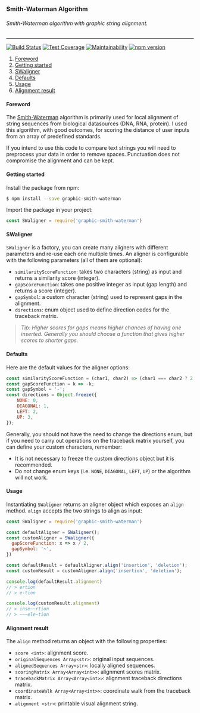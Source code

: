 ### Smith-Waterman Algorithm

###### *Smith-Waterman algorithm with graphic string alignment.*
---

[![Build Status](https://travis-ci.org/lorenzocestaro/graphic-smith-waterman.svg?branch=master)](https://travis-ci.org/lorenzocestaro/graphic-smith-waterman)
[![Test Coverage](https://api.codeclimate.com/v1/badges/1e71505ebaff9557852d/test_coverage)](https://codeclimate.com/github/lorenzocestaro/graphic-smith-waterman/test_coverage)
[![Maintainability](https://api.codeclimate.com/v1/badges/1e71505ebaff9557852d/maintainability)](https://codeclimate.com/github/lorenzocestaro/graphic-smith-waterman/maintainability)
[![npm version](https://badge.fury.io/js/graphic-smith-waterman.svg)](https://badge.fury.io/js/graphic-smith-waterman)

1. [Foreword](#foreword)
2. [Getting started](#getting-started)
3. [SWaligner](#swaligner)
4. [Defaults](#defaults)
5. [Usage](#usage)
6. [Alignment result](#alignment-result)

#### Foreword
The [Smith-Waterman](https://en.wikipedia.org/wiki/Smith%E2%80%93Waterman_algorithm)
algorithm is primarily used for local alignment of string sequences from
biological datasources (DNA, RNA, protein). I used this algorithm, with good
outcomes, for scoring the distance of user inputs from an array of predefined
standards.

If you intend to use this code to compare text strings you will need to
preprocess your data in order to remove spaces. Punctuation does not compromise
the alignment and can be kept.

#### Getting started
Install the package from npm:
```bash
$ npm install --save graphic-smith-waterman
```
Import the package in your project:
```javascript
const SWaligner = require('graphic-smith-waterman')
```

#### SWaligner
`SWaligner` is a factory, you can create many aligners with different
 parameters and re-use each one multiple times. An aligner is configurable
 with the following parameters (all of them are optional):
* `similarityScoreFunction`: takes two characters (string) as input and returns
a similarity score (integer).
* `gapScoreFunction`: takes one positive integer as input (gap length) and
returns a score (integer).
* `gapSymbol`: a custom character (string) used to represent gaps in the
alignment.
* `directions`: enum object used to define direction codes for the traceback
matrix.

> _Tip: Higher scores for gaps means higher chances of having one inserted.
> Generally you should choose a function that gives higher scores to shorter
> gaps._

#### Defaults
Here are the default values for the aligner options:
```javascript
const similarityScoreFunction = (char1, char2) => (char1 === char2 ? 2 : -1);
const gapScoreFunction = k => -k;
const gapSymbol = '-';
const directions = Object.freeze({
    NONE: 0,
    DIAGONAL: 1,
    LEFT: 2,
    UP: 3,
});
```
Generally, you should not have the need to change the directions enum, but if
you need to carry out operations on the traceback matrix yourself, you can
define your custom characters, remember:
* It is not necessary to freeze the custom directions object but it is
recommended.
* Do not change enum keys (i.e. `NONE`, `DIAGONAL`, `LEFT`, `UP`) or the
algorithm will not work.

#### Usage
Instantiating `SWaligner` returns an aligner object which exposes an `align`
method. `align` accepts the two strings to align as input:
```javascript
const SWaligner = require('graphic-smith-waterman')

const defaultAligner = SWaligner();
const customAligner = SWaligner({
  gapScoreFunction: x => x / 2,
  gapSymbol: '~',
})

const defaultResult = defaultAligner.align('insertion', 'deletion');
const customResult = customAligner.align('insertion', 'deletion');

console.log(defaultResult.alignment)
// > ertion
// > e-tion

console.log(customResult.alignment)
// > inse~~rtion
// > ~~~ele~tion
```

#### Alignment result
The `align` method returns an object with the following properties:
* `score <int>`: alignment score.
* `originalSequences Array<str>`: original input sequences.
* `alignedSequences Array<str>`: locally aligned sequences.
* `scoringMatrix Array<Array<int>>`: alignment scores matrix.
* `tracebackMatrix Array<Array<int>>`: alignment traceback directions matrix.
* `coordinateWalk Array<Array<int>>`: coordinate walk from the traceback matrix.
* `alignment <str>`: printable visual alignment string.
